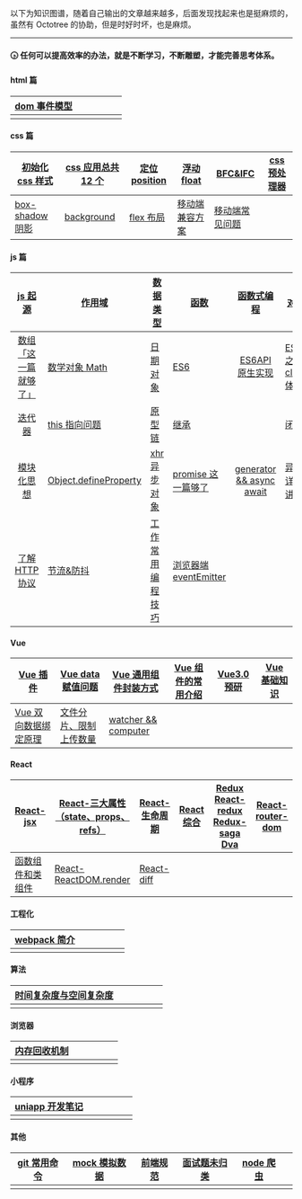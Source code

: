 以下为知识图谱，随着自己输出的文章越来越多，后面发现找起来也是挺麻烦的，虽然有 Octotree 的协助，但是时好时坏，也是麻烦。

---

#### 🕟 任何可以提高效率的办法，就是不断学习，不断雕塑，才能完善思考体系。

#### html 篇

| [dom 事件模型](./2019年/10月/事件模型.md) |      |      |      |      |      |
| :---------------------------------------- | :--: | ---: | ---- | ---- | ---- |
|                                           |      |      |      |      |      |

#### css 篇

| [初始化 css 样式](https://gitee.com/juice-ice/technical-article/blob/master/2019%E5%B9%B4/10%E6%9C%88/base.css) | [css 应用总共 12 个](https://gitee.com/juice-ice/technical-article/blob/master/2019%E5%B9%B4/10%E6%9C%88/%E5%85%B6%E4%BB%96%E7%9A%84%E4%B8%80%E4%BA%9Bcss%E5%B1%9E%E6%80%A7.md) | [定位 position](https://gitee.com/juice-ice/technical-article/blob/master/2019%E5%B9%B4/10%E6%9C%88/%E5%AE%9A%E4%BD%8Dposition.md) | [浮动 float](<https://gitee.com/juice-ice/technical-article/blob/master/2019%E5%B9%B4/10%E6%9C%88/%E6%B5%AE%E5%8A%A8(float).md>) | [BFC&IFC](https://gitee.com/juice-ice/technical-article/blob/master/2019%E5%B9%B4/11%E6%9C%88/BFC%26IFC.md) | [css 预处理器](https://gitee.com/juice-ice/technical-article/blob/master/2020%E5%B9%B4/3%E6%9C%88/css%E9%A2%84%E5%A4%84%E7%90%86%E5%99%A8.md) |
| ------------------------------------------------------------ | ------------------------------------------------------------ | ------------------------------------------------------------ | ------------------------------------------------------------ | ------------------------------------------------------------ | ------------------------------------------------------------ |
| [box-shadow 阴影](https://gitee.com/juice-ice/technical-article/blob/master/2020%E5%B9%B4/9%E6%9C%88/box-shadow.md) | [background](https://gitee.com/juice-ice/technical-article/blob/master/2020%E5%B9%B4/9%E6%9C%88/background.md) | [flex 布局](./2020年/9月/flex布局.md)                        | [移动端兼容方案](./2021年4月移动端兼容.md)                   | [移动端常见问题](./面试知识/CSS基础/CSS常见问题.md)          |                                                              |

#### js 篇

| [js 起源](https://gitee.com/juice-ice/technical-article/blob/master/2019%E5%B9%B4/8%E6%9C%88/%E5%9B%9E%E9%A1%BEJS%E5%8E%86%E5%8F%B2.md) | [作用域](https://gitee.com/juice-ice/technical-article/blob/master/2020%E5%B9%B4/8%E6%9C%88/%E9%87%8D%E6%96%B0%E8%AE%A4%E8%AF%86%E4%BD%9C%E7%94%A8%E5%9F%9F.md) | [数据类型](https://gitee.com/juice-ice/technical-article/blob/master/2021%E5%B9%B4/1%E6%9C%88/%E6%95%B0%E6%8D%AE%E7%B1%BB%E5%9E%8B.md) | [函数](https://gitee.com/juice-ice/technical-article/blob/master/2020%E5%B9%B4/7%E6%9C%88/%E9%87%8D%E6%96%B0%E7%90%86%E8%A7%A3%E5%87%BD%E6%95%B0.md) | [函数式编程](https://gitee.com/juice-ice/technical-article/blob/master/2019%E5%B9%B4/11%E6%9C%88/arguments%26%E5%87%BD%E6%95%B0%E5%BC%8F%E7%BC%96%E7%A8%8B.md) | [对象](https://gitee.com/juice-ice/technical-article/blob/master/2020%E5%B9%B4/7%E6%9C%88/%E9%87%8D%E6%96%B0%E8%AE%A4%E8%AF%86%E5%AF%B9%E8%B1%A1.md) |
| :----------------------------------------------------------: | ------------------------------------------------------------ | ------------------------------------------------------------ | ------------------------------------------------------------ | :----------------------------------------------------------: | ------------------------------------------------------------ |
| [数组「这一篇就够了」](https://gitee.com/juice-ice/technical-article/blob/master/2021%E5%B9%B4/2%E6%9C%88/%E6%95%B0%E7%BB%84%E3%80%8C%E8%BF%99%E4%B8%80%E7%AF%87%E5%B0%B1%E5%A4%9F%E4%BA%86%E3%80%8D.md) | [数学对象 Math](https://gitee.com/juice-ice/technical-article/blob/master/2019%E5%B9%B4/11%E6%9C%88/%E6%95%B0%E5%AD%A6%E5%AF%B9%E8%B1%A1.md) | [日期对象](https://gitee.com/juice-ice/technical-article/blob/master/2019%E5%B9%B4/11%E6%9C%88/%E6%97%A5%E6%9C%9F%E5%AF%B9%E8%B1%A1.md) | [ES6](https://gitee.com/juice-ice/technical-article/blob/master/2019%E5%B9%B4/10%E6%9C%88/es6.md) | [ES6API 原生实现](https://gitee.com/juice-ice/technical-article/blob/master/2019%E5%B9%B4/12%E6%9C%88/ES6%E8%AF%AD%E6%B3%95%E5%8E%9F%E7%94%9F%E5%AE%9E%E7%8E%B0.md) | [ES6 之 class 体验](https://gitee.com/juice-ice/technical-article/blob/master/2019%E5%B9%B4/11%E6%9C%88/%E7%B1%BBclass.md) |
| [迭代器](https://gitee.com/juice-ice/technical-article/blob/master/2020%E5%B9%B4/1%E6%9C%88/%E8%BF%AD%E4%BB%A3%E5%99%A8.md) | [this 指向问题](./2020年/2月/this「这一篇就够了」.md)        | [原型链](https://gitee.com/juice-ice/technical-article/blob/master/2020%E5%B9%B4/7%E6%9C%88/%E9%87%8D%E6%96%B0%E8%AE%A4%E8%AF%86%E5%8E%9F%E5%9E%8B.md) | [继承](https://gitee.com/juice-ice/technical-article/blob/master/2021%E5%B9%B4/2%E6%9C%88/%E7%BB%A7%E6%89%BF.md) |                                                              | [闭包](https://gitee.com/juice-ice/technical-article/blob/master/2021%E5%B9%B4/2%E6%9C%88/%E9%97%AD%E5%8C%85.md) |
| [模块化思想](https://gitee.com/juice-ice/technical-article/blob/master/2019%E5%B9%B4/8%E6%9C%88/%E5%89%8D%E7%AB%AF%E4%B9%8B%E6%A8%A1%E5%9D%97%E5%8C%96.md) | [Object.defineProperty](https://gitee.com/juice-ice/technical-article/blob/master/2020%E5%B9%B4/6%E6%9C%88/Object.defineProperty.md) | [xhr 异步对象](https://gitee.com/juice-ice/technical-article/blob/master/2019%E5%B9%B4/11%E6%9C%88/%E5%BC%82%E6%AD%A5%E5%AF%B9%E8%B1%A1XMLHttpRequest.md) | [promise 这一篇够了](https://gitee.com/juice-ice/technical-article/blob/master/2020%E5%B9%B4/10%E6%9C%88/promise.md) | [generator && async await](https://gitee.com/juice-ice/technical-article/blob/master/2020%E5%B9%B4/11%E6%9C%88/%E7%94%9F%E6%88%90%E5%99%A8%20&%20async%20await.md) | [异步详细讲解](https://gitee.com/juice-ice/technical-article/blob/master/2019%E5%B9%B4/8%E6%9C%88/%E5%85%B3%E4%BA%8E%E5%BC%82%E6%AD%A5%E7%9A%84%E9%97%AE%E9%A2%98.md) |
| [了解 HTTP 协议](https://gitee.com/juice-ice/technical-article/blob/master/2019%E5%B9%B4/12%E6%9C%88/http%E5%8F%91%E5%B1%95%E5%8E%86%E7%A8%8B.md) | [节流&防抖](https://gitee.com/juice-ice/technical-article/blob/master/2020%E5%B9%B4/7%E6%9C%88/%E8%8A%82%E6%B5%81%E9%98%B2%E6%8A%96.md) | [工作常用编程技巧](https://gitee.com/juice-ice/technical-article/blob/master/2020%E5%B9%B4/7%E6%9C%88/%E5%B8%B8%E7%94%A8%E7%BC%96%E7%A8%8B%E6%8A%80%E5%B7%A7.md) | [浏览器端 eventEmitter](https://gitee.com/juice-ice/technical-article/blob/master/2021%E5%B9%B4/3%E6%9C%88/%E6%B5%8F%E8%A7%88%E5%99%A8%E7%AB%AFeventEmitter.md) |                                                              |                                                              |

#### Vue

| [Vue 插件](https://gitee.com/juice-ice/technical-article/blob/master/2019%E5%B9%B4/11%E6%9C%88/vue%E6%8F%92%E4%BB%B6.md)                                              | [Vue data 赋值问题](https://gitee.com/juice-ice/technical-article/blob/master/2020%E5%B9%B4/1%E6%9C%88/vue%E6%95%B0%E7%BB%84%E8%B5%8B%E5%80%BC%E9%97%AE%E9%A2%98.md)   | [Vue 通用组件封装方式](https://gitee.com/juice-ice/technical-article/blob/master/2020%E5%B9%B4/4%E6%9C%88/Alert)                 | [Vue 组件的常用介绍](https://gitee.com/juice-ice/technical-article/blob/master/2020%E5%B9%B4/4%E6%9C%88/%E7%BB%84%E4%BB%B6.md) | [Vue3.0 预研](https://gitee.com/juice-ice/technical-article/blob/master/2020%E5%B9%B4/5%E6%9C%88/Vue3.0%E9%A2%84%E7%A0%94.md) | [Vue 基础知识](https://gitee.com/juice-ice/technical-article/blob/master/2020%E5%B9%B4/10%E6%9C%88/vue%E9%97%AE%E7%AD%94%E9%A2%98.md) |
| --------------------------------------------------------------------------------------------------------------------------------------------------------------------- | ---------------------------------------------------------------------------------------------------------------------------------------------------------------------- | -------------------------------------------------------------------------------------------------------------------------------- | ------------------------------------------------------------------------------------------------------------------------------ | ----------------------------------------------------------------------------------------------------------------------------- | ------------------------------------------------------------------------------------------------------------------------------------- |
| [Vue 双向数据绑定原理](https://gitee.com/juice-ice/technical-article/blob/master/2020%E5%B9%B4/12%E6%9C%88/%E5%8F%8C%E5%90%91%E6%95%B0%E6%8D%AE%E7%BB%91%E5%AE%9A.md) | [文件分片、限制上传数量](https://gitee.com/juice-ice/technical-article/blob/master/2021%E5%B9%B4/1%E6%9C%88/%E6%96%87%E4%BB%B6%E4%B8%8A%E4%BC%A0%E5%A4%84%E7%90%86.md) | [watcher && computer](https://gitee.com/juice-ice/technical-article/blob/master/2021%E5%B9%B4/1%E6%9C%88/watch%26%26computer.md) |                                                                                                                                |                                                                                                                               |                                                                                                                                       |

#### React

| [**React-jsx**](https://gitee.com/juice-ice/technical-article/blob/master/2021%E5%B9%B4/3%E6%9C%88/react-jsx.md)                                                                   | [React-三大属性（state、props、refs）](https://gitee.com/juice-ice/technical-article/blob/master/2021%E5%B9%B4/3%E6%9C%88/react-%E4%B8%89%E5%A4%A7%E5%B1%9E%E6%80%A7%EF%BC%88state%E3%80%81props%E3%80%81refs%EF%BC%89.md) | [React-生命周期](https://gitee.com/juice-ice/technical-article/blob/master/2021%E5%B9%B4/3%E6%9C%88/react-%E7%94%9F%E5%91%BD%E5%91%A8%E6%9C%9F.md) | [React 综合](https://gitee.com/juice-ice/technical-article/blob/master/2021%E5%B9%B4/3%E6%9C%88/react-%E7%BB%BC%E5%90%88%20%E5%BE%85%E8%A1%A5%E5%85%85.md) | [Redux React-redux Redux-saga Dva](https://gitee.com/juice-ice/technical-article/blob/master/2021%E5%B9%B4/3%E6%9C%88/redux%20react-redux%20react-saga%20dva.md) | [React-router-dom](https://gitee.com/juice-ice/technical-article/blob/master/2021%E5%B9%B4/3%E6%9C%88/react-router.md) |
| ---------------------------------------------------------------------------------------------------------------------------------------------------------------------------------- | -------------------------------------------------------------------------------------------------------------------------------------------------------------------------------------------------------------------------- | -------------------------------------------------------------------------------------------------------------------------------------------------- | ---------------------------------------------------------------------------------------------------------------------------------------------------------- | ---------------------------------------------------------------------------------------------------------------------------------------------------------------- | ---------------------------------------------------------------------------------------------------------------------- |
| [函数组件和类组件](https://gitee.com/juice-ice/technical-article/blob/master/2021%E5%B9%B4/3%E6%9C%88/%E7%B1%BB%E7%BB%84%E4%BB%B6%E4%B8%8E%E5%87%BD%E6%95%B0%E7%BB%84%E4%BB%B6.md) | [React-ReactDOM.render](https://gitee.com/juice-ice/technical-article/blob/master/2021%E5%B9%B4/3%E6%9C%88/react-ReactDOM.render%20%E6%9C%AA%E5%AE%8C%E6%88%90.md)                                                         | [React-diff](https://gitee.com/juice-ice/technical-article/blob/master/2021%E5%B9%B4/3%E6%9C%88/react-diff%20%E6%9C%AA%E5%AE%8C%E6%88%90.md)       |                                                                                                                                                            |                                                                                                                                                                  |                                                                                                                        |

#### 工程化

| [webpack 简介](https://gitee.com/juice-ice/technical-article/blob/master/2019%E5%B9%B4/8%E6%9C%88/webpack%E4%BB%8E0%E5%88%B01.md) |     |     |     |     |     |
| --------------------------------------------------------------------------------------------------------------------------------- | --- | --- | --- | --- | --- |
|                                                                                                                                   |     |     |     |     |     |

#### 算法

| [时间复杂度与空间复杂度](https://gitee.com/juice-ice/technical-article/blob/master/2021%E5%B9%B4/2%E6%9C%88/%E6%97%B6%E9%97%B4%E5%A4%8D%E6%9D%82%E5%BA%A6%E4%B8%8E%E7%A9%BA%E9%97%B4%E5%A4%8D%E6%9D%82%E5%BA%A6.md) |     |     |     |     |     |
| ------------------------------------------------------------------------------------------------------------------------------------------------------------------------------------------------------------------- | --- | --- | --- | --- | --- |
|                                                                                                                                                                                                                     |     |     |     |     |     |

#### 浏览器

| [内存回收机制](https://gitee.com/juice-ice/technical-article/blob/master/2021%E5%B9%B4/3%E6%9C%88/Chrome%E5%86%85%E5%AD%98%E5%9B%9E%E6%94%B6%E6%9C%BA%E5%88%B6.md) |     |     |     |     |     |
| ------------------------------------------------------------------------------------------------------------------------------------------------------------------ | --- | --- | --- | --- | --- |
|                                                                                                                                                                    |     |     |     |     |     |

#### 小程序

| [uniapp 开发笔记](https://gitee.com/juice-ice/technical-article/blob/master/2021%E5%B9%B4/1%E6%9C%88/uniapp%E7%AC%94%E8%AE%B0.md) |     |     |     |     |     |
| --------------------------------------------------------------------------------------------------------------------------------- | --- | --- | --- | --- | --- |
|                                                                                                                                   |     |     |     |     |     |

#### 其他

| [git 常用命令](https://gitee.com/juice-ice/technical-article/blob/master/2020%E5%B9%B4/4%E6%9C%88/Git%E5%B8%B8%E7%94%A8%E6%93%8D%E4%BD%9C.md) | [mock 模拟数据](<https://gitee.com/juice-ice/technical-article/blob/master/2020%E5%B9%B4/5%E6%9C%88/Mock(%E6%A8%A1%E6%8B%9F%E6%95%B0%E6%8D%AE).md>) | [前端规范](https://gitee.com/juice-ice/technical-article/blob/master/2020%E5%B9%B4/5%E6%9C%88/%E5%89%8D%E7%AB%AF%E8%A7%84%E8%8C%83.md) | [面试题未归类](https://gitee.com/juice-ice/technical-article/blob/master/2020%E5%B9%B4/7%E6%9C%88/%E9%9D%A2%E8%AF%95%E9%A2%98.md) | [node 爬虫](https://gitee.com/juice-ice/technical-article/tree/master/2020%E5%B9%B4/8%E6%9C%88/nodeScrapy) |     |
| --------------------------------------------------------------------------------------------------------------------------------------------- | --------------------------------------------------------------------------------------------------------------------------------------------------- | -------------------------------------------------------------------------------------------------------------------------------------- | --------------------------------------------------------------------------------------------------------------------------------- | ---------------------------------------------------------------------------------------------------------- | --- |
|                                                                                                                                               |                                                                                                                                                     |                                                                                                                                        |                                                                                                                                   |                                                                                                            |     |
